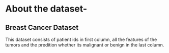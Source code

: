 # About the dataset-
## Breast Cancer Dataset
This dataset consists of patient ids in first column, all the features of the tumors and the predition whether its malignant or benign in the last column.
